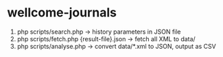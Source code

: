 wellcome-journals
=================

1. php scripts/search.php -> history parameters in JSON file
2. php scripts/fetch.php {result-file}.json -> fetch all XML to data/
3. php scripts/analyse.php -> convert data/*.xml to JSON, output as CSV
